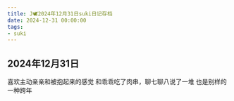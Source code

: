 ```yaml
---
title: J🕊️2024年12月31日suki日记存档
date: 2024-12-31 00:00:00
tags: 
- suki
---
```


## 2024年12月31日
喜欢主动亲亲和被抱起来的感觉
和乖乖吃了肉串，聊七聊八说了一堆
也是别样的一种跨年